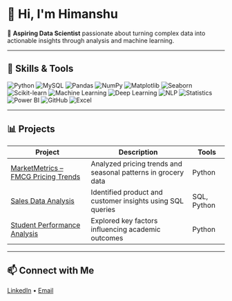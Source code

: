 # 👋 Hi, I'm Himanshu

🎯 **Aspiring Data Scientist** passionate about turning complex data into actionable insights through analysis and machine learning.

---

## 🧠 Skills & Tools  

![Python](https://img.shields.io/badge/Python-3776AB?style=for-the-badge&logo=python&logoColor=white)
![MySQL](https://img.shields.io/badge/MySQL-4479A1?style=for-the-badge&logo=mysql&logoColor=white)
![Pandas](https://img.shields.io/badge/Pandas-150458?style=for-the-badge&logo=pandas&logoColor=white)
![NumPy](https://img.shields.io/badge/NumPy-013243?style=for-the-badge&logo=numpy&logoColor=white)
![Matplotlib](https://img.shields.io/badge/Matplotlib-11557c?style=for-the-badge&logo=plotly&logoColor=white)
![Seaborn](https://img.shields.io/badge/Seaborn-9A9A9A?style=for-the-badge)
![Scikit-learn](https://img.shields.io/badge/Scikit--learn-F7931E?style=for-the-badge&logo=scikit-learn&logoColor=white)
![Machine Learning](https://img.shields.io/badge/Machine%20Learning-102230?style=for-the-badge&logo=tensorflow&logoColor=white)
![Deep Learning](https://img.shields.io/badge/Deep%20Learning-FF6F00?style=for-the-badge&logo=keras&logoColor=white)
![NLP](https://img.shields.io/badge/NLP-4B8BBE?style=for-the-badge)
![Statistics](https://img.shields.io/badge/Statistics-FFC107?style=for-the-badge)
![Power BI](https://img.shields.io/badge/Power%20BI-F2C811?style=for-the-badge&logo=power-bi&logoColor=black)
![GitHub](https://img.shields.io/badge/GitHub-181717?style=for-the-badge&logo=github&logoColor=white)
![Excel](https://img.shields.io/badge/Excel-217346?style=for-the-badge&logo=microsoft-excel&logoColor=white)



---

## 📊 Projects
| Project | Description | Tools |
|----------|--------------|-------|
| [MarketMetrics – FMCG Pricing Trends](#) | Analyzed pricing trends and seasonal patterns in grocery data | Python |
| [Sales Data Analysis](#) | Identified product and customer insights using SQL queries | SQL, Python |
| [Student Performance Analysis](#) | Explored key factors influencing academic outcomes | Python |

---

## 📫 Connect with Me
[LinkedIn](https://www.linkedin.com/in/himanshu-sharma-275255219/) • [Email](himanshusharma64434@gmail.com)
